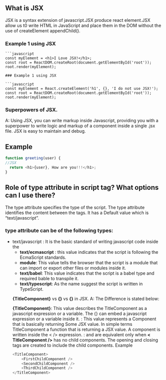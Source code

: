 ## What is JSX
JSX is a syntax  extension of javascript.JSX produce react element.JSX allow us t0 write HTML in JavaScript and place them in the DOM without the use of createElement  appendChild().

### Example 1 using JSX
```
```javascript
const myElement = <h1>I Love JSX!</h1>;
const root = ReactDOM.createRoot(document.getElementById('root'));
root.render(myElement);
```
```
### Example 1 using JSX

```javascript
const myElement = React.createElement('h1', {}, 'I do not use JSX!');
const root = ReactDOM.createRoot(document.getElementById('root'));
root.render(myElement);
```
### Superpowers of JSX.

A: Using JSX, you can write markup inside Javascript, providing you with a superpower to write logic and markup of a component inside a single .jsx file. JSX is easy to maintain and debug.

## Example
```javascript
function greeting(user) {
//JSX
  return <h1>{user}, How are you!!!</h1>;
}
```

 ## Role of type attribute in script tag? What options can I use there?
 The type attribute specifies the type of the script. The type attribute identifies the content between the <script> and </script> tags. It has a Default value which is “text/javascript”.

### type attribute can be of the following types:
* text/javascript : It is the basic standard of writing javascript code inside the <script> tag.
### Syntax
<script type="text/javascript"></script>
*  **text/ecmascript** : this value indicates that the script is following the EcmaScript standards.
*  **module**: This value tells the browser that the script is a module that can import or export other files or modules inside it.
*  **text/babel**: This value indicates that the script is a babel type and required bable to transpile it.
 *  **text/typescript**: As the name suggest the script is written in TypeScript.


**{TitleComponent}** vs **{<TitleComponent/>}** vs **{<TitleComponent></TitleComponent>}** in JSX.
A: The Difference is stated below:

**{TitleComponent}**: This value describes the TitleComponent as a javascript expression or a variable. The {} can embed a javascript expression or a variable inside it.
**<TitleComponent/>** : This value represents a Component that is basically returning Some JSX value. In simple terms TitleComponent a function that is returning a JSX value. A component is written inside the < /> expression.
**<TitleComponent></TitleComponent>** : **<TitleComponent />** and **<TitleComponent></TitleComponent>** are equivalent only when **< TitleComponent />** has no child components. The opening and closing tags are created to include the child components.
Example
```javascript
<TitleComponent>
    <FirstChildComponent />
    <SecondChildComponent />
    <ThirdChildComponent />
</TitleComponent>
```